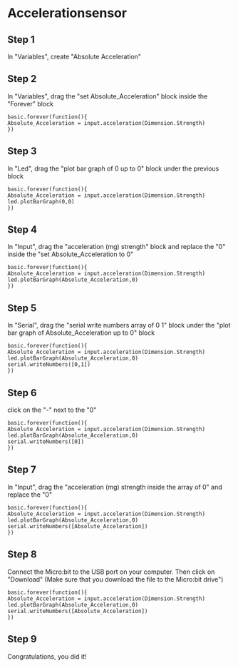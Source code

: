# Accelerationsensor

## Step 1
In "Variables", create "Absolute Acceleration"
 
## Step 2
In "Variables", drag the "set Absolute_Acceleration" block inside the "Forever" block
```blocks
basic.forever(function(){
Absolute_Acceleration = input.acceleration(Dimension.Strength)
})
```
 
## Step 3
In "Led", drag the "plot bar graph of 0 up to 0" block under the previous block
```blocks
basic.forever(function(){
Absolute_Acceleration = input.acceleration(Dimension.Strength)
led.plotBarGraph(0,0)
})
```
 
## Step 4
In "Input", drag the "acceleration (mg) strength" block and replace the "0" inside the "set Absolute_Acceleration to 0"
```blocks
basic.forever(function(){
Absolute_Acceleration = input.acceleration(Dimension.Strength)
led.plotBarGraph(Absolute_Acceleration,0)
})
```
 
## Step 5
In "Serial", drag the "serial write numbers array of 0 1" block under the "plot bar graph of Absolute_Acceleration up to 0" block
```blocks
basic.forever(function(){
Absolute_Acceleration = input.acceleration(Dimension.Strength)
led.plotBarGraph(Absolute_Acceleration,0)
serial.writeNumbers([0,1])
})
```
 
## Step 6
click on the "-" next to the "0"
```blocks
basic.forever(function(){
Absolute_Acceleration = input.acceleration(Dimension.Strength)
led.plotBarGraph(Absolute_Acceleration,0)
serial.writeNumbers([0])
})
```
 
## Step 7
In "Input", drag the "acceleration (mg) strength inside the array of 0" and replace the "0"
```blocks
basic.forever(function(){
Absolute_Acceleration = input.acceleration(Dimension.Strength)
led.plotBarGraph(Absolute_Acceleration,0)
serial.writeNumbers([Absolute_Acceleration])
})
```
 
## Step 8
Connect the Micro:bit to the USB port on your computer. Then click on "Download" (Make sure that you download the file to the Micro:bit drive")
```blocks
basic.forever(function(){
Absolute_Acceleration = input.acceleration(Dimension.Strength)
led.plotBarGraph(Absolute_Acceleration,0)
serial.writeNumbers([Absolute_Acceleration])
})
```
 
## Step 9
Congratulations, you did it!

